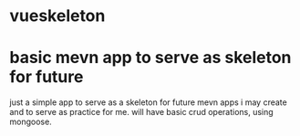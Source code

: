 # vueskeleton
# basic mevn app to serve as skeleton for future


just a simple app to serve as a skeleton for future mevn apps i may create and to serve as practice for me. will have basic crud operations, using mongoose.




